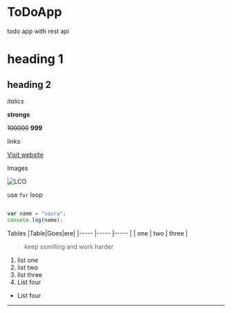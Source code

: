 # ToDoApp
todo app with rest api
# heading 1
## heading 2

_italics_

**strongs**

~~100000~~ **999**

links

[Visit website](https://learncodeonline.in "LCO")

Images

![LCO](https://learncodeonline.in/mascot.png "LCO")

use `for` loop

``` javascript

var name = "saura";
console.log(name);

```

Tables
|Table|Goes|ere|
|----- |----- |----- |
| one  | two  | three |

>keep ssmilling and work harder

1. list one 
2. list two
1. list three
4. List four
   
- List four

***
